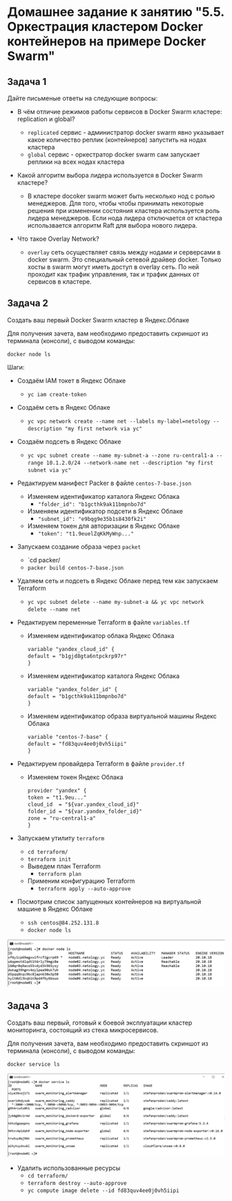 # Домашнее задание к занятию "5.5. Оркестрация кластером Docker контейнеров на примере Docker Swarm"

## Задача 1

Дайте письменые ответы на следующие вопросы:

- В чём отличие режимов работы сервисов в Docker Swarm кластере: replication и global?  
    - `replicated` сервис - администратор docker swarm явно указывает какое количество реплик (контейнеров) запустить на нодах кластера  
    - `global` сервис - оркестратор docker swarm сам запускает реплики на всех нодах кластера  
    
- Какой алгоритм выбора лидера используется в Docker Swarm кластере?
    - В кластере docoker swarm может быть несколько нод с ролью менеджеров. Для того, чтобы чтобы принимать некоторые решения при изменении состояния кластера используется роль лидера менеджеров. Если нода лидера отключается от кластера использвается алгоритм Raft для выбора нового лидера.  
    
- Что такое Overlay Network?  
    - `overlay` сеть осуществляет связь между нодами и серверсами в docker swarm. Это специальный сетевой драйвер docker. Только хосты в swarm могут иметь доступ в overlay сеть. По ней проходит как трафик управления, так и трафик данных от сервисов в кластере.  




## Задача 2

Создать ваш первый Docker Swarm кластер в Яндекс.Облаке

Для получения зачета, вам необходимо предоставить скриншот из терминала (консоли), с выводом команды:
```
docker node ls
```

Шаги:
- Создаём IAM токет в Яндекс Облаке  
    - `yc iam create-token`  
- Создаём сеть в Яндекс Облаке    
    - `yc vpc network create --name net --labels my-label=netology --description "my first network via yc"`  
- Создаём подсеть в Яндекс Облаке  
    - `yc vpc subnet create --name my-subnet-a --zone ru-central1-a --range 10.1.2.0/24 --network-name net --description "my first subnet via yc"`  
- Редактируем манифест Packer в файле `centos-7-base.json`  
    -  Изменяем идентификатор каталога Яндекс Облака  
        - `"folder_id": "b1gcthk9ak11bmpnbo7d"`  
    - Изменяем идентификатор подсети в Яндекс Облаке  
        - `"subnet_id": "e9bqg9e35b1s8430fk2i"`  
    - Изменяем токен для авторизации в Яндекс Облаке  
        - `"token": "t1.9euelZqKkMyWnp..."`
- Запускаем создание образа через `packet`  
    - `cd packer/ 
    - `packer build centos-7-base.json`  
- Удаляем сеть и подсеть в Яндекс Облаке перед тем как запускаем Terraform  
    - `yc vpc subnet delete --name my-subnet-a && yc vpc network delete --name net`  
- Редактируем переменные Terraform в файле `variables.tf`  
    -  Изменяем идентификатор облака Яндекс Облака  
        ```
        variable "yandex_cloud_id" {
        default = "b1gjd8gta6ntpckrp97r"
        }
        ```
    -  Изменяем идентификатор каталога Яндекс Облака  
        ```
        variable "yandex_folder_id" {
        default = "b1gcthk9ak11bmpnbo7d"
        }
        ```
    -  Изменяем идентификатор образа виртуальной машины Яндекс Облака  
        ```
        variable "centos-7-base" {
        default = "fd83quv4ee0j0vh5iipi"
        }
        ```
- Редактируем провайдера Terraform в файле `provider.tf`  
    - Изменяем токен Яндекс Облака   
        ```
        provider "yandex" {
        token = "t1.9eu..."
        cloud_id  = "${var.yandex_cloud_id}"
        folder_id = "${var.yandex_folder_id}"
        zone = "ru-central1-a"
        }
        ```
- Запускаем утилиту `terraform`  
    - `cd terraform/`  
    - `terraform init`  
    - Выведем план Terraform   
        - `terraform plan`  
    - Применим конфигурацию Terraform   
        - `terraform apply --auto-approve`  

- Посмотрим список запущенных контейнеров на виртуальной машине в Яндекс Облаке  
    - `ssh centos@84.252.131.8`
    - `docker node ls`


![05-virt-05-docker-swarm-01.png](05-virt-05-docker-swarm-01.png)  






## Задача 3

Создать ваш первый, готовый к боевой эксплуатации кластер мониторинга, состоящий из стека микросервисов.

Для получения зачета, вам необходимо предоставить скриншот из терминала (консоли), с выводом команды:
```
docker service ls
```


![05-virt-05-docker-swarm-02.png](05-virt-05-docker-swarm-02.png)  




- Удалить использованные ресурсы
    - `cd terraform/`
    - `terraform destroy --auto-approve`
    - `yc compute image delete --id fd83quv4ee0j0vh5iipi`
    




